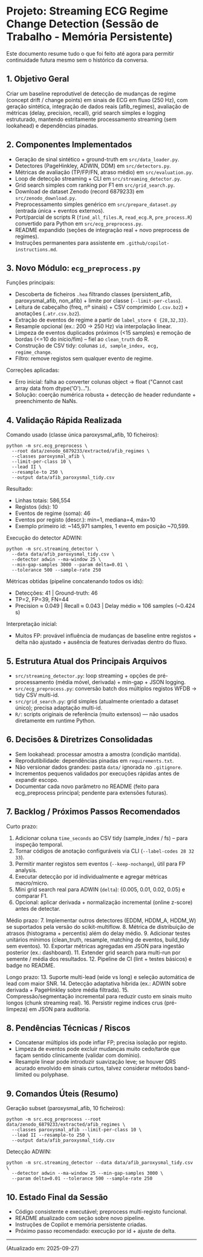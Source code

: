 # Projeto: Streaming ECG Regime Change Detection (Sessão de Trabalho - Memória Persistente)

Este documento resume tudo o que foi feito até agora para permitir continuidade futura mesmo sem o histórico da conversa.

## 1. Objetivo Geral
Criar um baseline reprodutível de detecção de mudanças de regime (concept drift / change points) em sinais de ECG em fluxo (250 Hz), com geração sintética, integração de dados reais (afib_regimes), avaliação de métricas (delay, precision, recall), grid search simples e logging estruturado, mantendo estritamente processamento streaming (sem lookahead) e dependências pinadas.

## 2. Componentes Implementados
- Geração de sinal sintético + ground-truth em `src/data_loader.py`.
- Detectores (PageHinkley, ADWIN, DDM) em `src/detectors.py`.
- Métricas de avaliação (TP/FP/FN, atraso médio) em `src/evaluation.py`.
- Loop de detecção streaming + CLI em `src/streaming_detector.py`.
- Grid search simples com ranking por F1 em `src/grid_search.py`.
- Download de dataset Zenodo (record 6879233) em `src/zenodo_download.py`.
- Preprocessamento simples genérico em `src/prepare_dataset.py` (entrada única + eventos externos).
- Port/parcial de scripts R (`find_all_files.R`, `read_ecg.R`, `pre_process.R`) convertido para Python em `src/ecg_preprocess.py`.
- README expandido (seções de integração real + novo preprocess de regimes).
- Instruções permanentes para assistente em `.github/copilot-instructions.md`.

## 3. Novo Módulo: `ecg_preprocess.py`
Funções principais:
- Descoberta de ficheiros `.hea` filtrando classes (persistent_afib, paroxysmal_afib, non_afib) + limite por classe (`--limit-per-class`).
- Leitura de cabeçalho (freq, nº sinais) + CSV comprimido (`.csv.bz2`) + anotações (`.atr.csv.bz2`).
- Extração de eventos de regime a partir de `label_store ∈ {28,32,33}`.
- Resample opcional (ex.: 200 → 250 Hz) via interpolação linear.
- Limpeza de eventos duplicados próximos (<15 samples) e remoção de bordas (<=10 do início/fim) – fiel ao `clean_truth` do R.
- Construção de CSV tidy: colunas `id, sample_index, ecg, regime_change`.
- Filtro: remove registos sem qualquer evento de regime.

Correções aplicadas:
- Erro inicial: falha ao converter colunas object → float ("Cannot cast array data from dtype('O')...").
- Solução: coerção numérica robusta + detecção de header redundante + preenchimento de NaNs.

## 4. Validação Rápida Realizada
Comando usado (classe única paroxysmal_afib, 10 ficheiros):
```
python -m src.ecg_preprocess \
  --root data/zenodo_6879233/extracted/afib_regimes \
  --classes paroxysmal_afib \
  --limit-per-class 10 \
  --lead II \
  --resample-to 250 \
  --output data/afib_paroxysmal_tidy.csv
```
Resultado:
- Linhas totais: 586,554
- Registos (ids): 10
- Eventos de regime (soma): 46
- Eventos por registo (descr.): min=1, mediana=4, máx=10
- Exemplo primeiro id: ~145,971 samples, 1 evento em posição ~70,599.

Execução do detector ADWIN:
```
python -m src.streaming_detector \
  --data data/afib_paroxysmal_tidy.csv \
  --detector adwin --ma-window 25 \
  --min-gap-samples 3000 --param delta=0.01 \
  --tolerance 500 --sample-rate 250
```
Métricas obtidas (pipeline concatenando todos os ids):
- Detecções: 41 | Ground-truth: 46
- TP=2, FP=39, FN=44
- Precision ≈ 0.049 | Recall ≈ 0.043 | Delay médio ≈ 106 samples (~0.424 s)

Interpretação inicial:
- Muitos FP: provável influência de mudanças de baseline entre registos + delta não ajustado + ausência de features derivadas dentro do fluxo.

## 5. Estrutura Atual dos Principais Arquivos
- `src/streaming_detector.py`: loop streaming + opções de pré-processamento (média móvel, derivada) + min-gap + JSON logging.
- `src/ecg_preprocess.py`: conversão batch dos múltiplos registos WFDB → tidy CSV multi-id.
- `src/grid_search.py`: grid simples (atualmente orientado a dataset único); precisa adaptação multi-id.
- `R/`: scripts originais de referência (muito extensos) — não usados diretamente em runtime Python.

## 6. Decisões & Diretrizes Consolidadas
- Sem lookahead: processar amostra a amostra (condição mantida).
- Reprodutibilidade: dependências pinadas em `requirements.txt`.
- Não versionar dados grandes: pasta `data/` ignorada no `.gitignore`.
- Incrementos pequenos validados por execuções rápidas antes de expandir escopo.
- Documentar cada novo parâmetro no README (feito para ecg_preprocess principal; pendente para extensões futuras).

## 7. Backlog / Próximos Passos Recomendados
Curto prazo:
1. Adicionar coluna `time_seconds` ao CSV tidy (sample_index / fs) – para inspeção temporal.
2. Tornar códigos de anotação configuráveis via CLI (`--label-codes 28 32 33`).
3. Permitir manter registos sem eventos (`--keep-nochange`), útil para FP analysis.
4. Executar detecção por id individualmente e agregar métricas macro/micro.
5. Mini grid search real para ADWIN (`delta`): {0.005, 0.01, 0.02, 0.05} e comparar F1.
6. Opcional: aplicar derivada + normalização incremental (online z-score) antes de detectar.

Médio prazo:
7. Implementar outros detectores (EDDM, HDDM_A, HDDM_W) se suportados pela versão do scikit-multiflow.
8. Métrica de distribuição de atrasos (histograma + percentis) além do delay médio.
9. Adicionar testes unitários mínimos (clean_truth, resample, matching de eventos, build_tidy sem eventos).
10. Exportar métricas agregadas em JSON para ingestão posterior (ex.: dashboard).
11. Extender grid search para multi-run por semente / média dos resultados.
12. Pipeline de CI (lint + testes básicos) e badge no README.

Longo prazo:
13. Suporte multi-lead (wide vs long) e seleção automática de lead com maior SNR.
14. Detecção adaptativa híbrida (ex.: ADWIN sobre derivada + PageHinkley sobre média filtrada).
15. Compressão/segmentação incremental para reduzir custo em sinais muito longos (chunk streaming real).
16. Persistir regime indices crus (pré-limpeza) em JSON para auditoria.

## 8. Pendências Técnicas / Riscos
- Concatenar múltiplos ids pode inflar FP; precisa isolação por registo.
- Limpeza de eventos pode excluir mudanças muito cedo/tarde que façam sentido clinicamente (validar com domínio).
- Resample linear pode introduzir suavização leve; se houver QRS acurado envolvido em sinais curtos, talvez considerar métodos band-limited ou polyphase.

## 9. Comandos Úteis (Resumo)
Geração subset (paroxysmal_afib, 10 ficheiros):
```
python -m src.ecg_preprocess --root data/zenodo_6879233/extracted/afib_regimes \
  --classes paroxysmal_afib --limit-per-class 10 \
  --lead II --resample-to 250 \
  --output data/afib_paroxysmal_tidy.csv
```
Detecção ADWIN:
```
python -m src.streaming_detector --data data/afib_paroxysmal_tidy.csv \
  --detector adwin --ma-window 25 --min-gap-samples 3000 \
  --param delta=0.01 --tolerance 500 --sample-rate 250
```

## 10. Estado Final da Sessão
- Código consistente e executável; preprocess multi-registo funcional.
- README atualizado com seção sobre novo pipeline.
- Instruções de Copilot e memória persistente criadas.
- Próximo passo recomendado: execução por id + ajuste de delta.

---
(Atualizado em: 2025-09-27)
